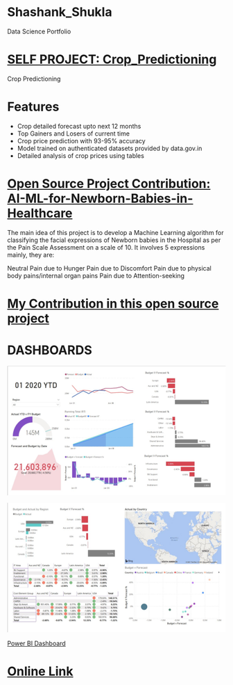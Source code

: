 # Shashank_Shukla
Data Science Portfolio

# [SELF PROJECT: Crop_Predictioning](https://github.com/Sshashank0743/Crop_Predictioning)
Crop Predictioning

# Features

* Crop detailed forecast upto next 12 months
* Top Gainers and Losers of current time
* Crop price prediction with 93-95% accuracy
* Model trained on authenticated datasets provided by data.gov.in
* Detailed analysis of crop prices using tables


# [Open Source Project Contribution: AI-ML-for-Newborn-Babies-in-Healthcare](https://github.com/Sshashank0743/AI-ML-for-Newborn-Babies-in-Healthcare)

The main idea of this project is to develop a Machine Learning algorithm for classifying the facial expressions of Newborn babies in the Hospital as per the Pain Scale Assessment on a scale of 10. It involves 5 expressions mainly, they are:

Neutral
Pain due to Hunger
Pain due to Discomfort
Pain due to physical body pains/internal organ pains
Pain due to Attention-seeking

# [My Contribution in this open source project](https://github.com/Sshashank0743/AI-ML-for-Newborn-Babies-in-Healthcare/tree/main/Shashank_No-Pain%20%5Bvid%2034-36%5D)



# DASHBOARDS

![Dasboard screenshot](./Images/Screenshot%201.jpg)

![Dasboard screenshot](./Images/Screenshot%202.jpg)

[Power BI Dashboard](https://github.com/Sshashank0743/Power-BI-Dashboards/blob/main/IT%20Spend.pdf)
# [Online Link](https://app.powerbi.com/groups/me/reports/84b91d06-63db-426e-8774-cf0722fefb42/ReportSection)



